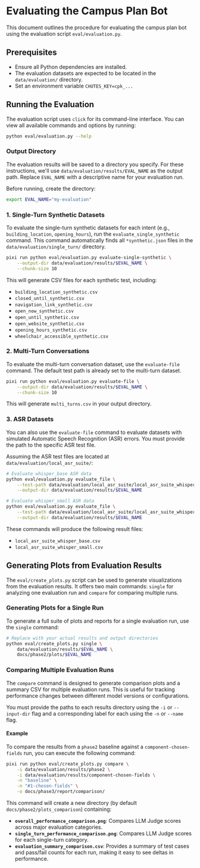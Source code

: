 # Evaluating the Campus Plan Bot

This document outlines the procedure for evaluating the campus plan bot using the evaluation script `eval/evaluation.py`.

## Prerequisites

- Ensure all Python dependencies are installed.
- The evaluation datasets are expected to be located in the `data/evaluation/` directory.
- Set an environment variable `CHUTES_KEY=cpk_...`

## Running the Evaluation

The evaluation script uses `click` for its command-line interface. You can view all available commands and options by running:

```bash
python eval/evaluation.py --help
```

### Output Directory

The evaluation results will be saved to a directory you specify. For these instructions, we'll use `data/evaluation/results/EVAL_NAME` as the output path. Replace `EVAL_NAME` with a descriptive name for your evaluation run.

Before running, create the directory:

```bash
export EVAL_NAME="my-evaluation"
```

### 1. Single-Turn Synthetic Datasets

To evaluate the single-turn synthetic datasets for each intent (e.g., `building_location`, `opening_hours`), run the `evaluate_single_synthetic` command. This command automatically finds all `*synthetic.json` files in the `data/evaluation/single_turn/` directory.

```bash
pixi run python eval/evaluation.py evaluate-single-synthetic \
    --output-dir data/evaluation/results/$EVAL_NAME \
    --chunk-size 10
```

This will generate CSV files for each synthetic test, including:

- `building_location_synthetic.csv`
- `closed_until_synthetic.csv`
- `navigation_link_synthetic.csv`
- `open_now_synthetic.csv`
- `open_until_synthetic.csv`
- `open_website_synthetic.csv`
- `opening_hours_synthetic.csv`
- `wheelchair_accessible_synthetic.csv`

### 2. Multi-Turn Conversations

To evaluate the multi-turn conversation dataset, use the `evaluate-file` command. The default test path is already set to the multi-turn dataset.

```bash
pixi run python eval/evaluation.py evaluate-file \
    --output-dir data/evaluation/results/$EVAL_NAME \
    --chunk-size 10
```

This will generate `multi_turns.csv` in your output directory.

### 3. ASR Datasets

You can also use the `evaluate-file` command to evaluate datasets with simulated Automatic Speech Recognition (ASR) errors. You must provide the path to the specific ASR test file.

Assuming the ASR test files are located at `data/evaluation/local_asr_suite/`:

```bash
# Evaluate whisper_base ASR data
python eval/evaluation.py evaluate_file \
    --test-path data/evaluation/local_asr_suite/local_asr_suite_whisper_base.json \
    --output-dir data/evaluation/results/$EVAL_NAME

# Evaluate whisper_small ASR data
python eval/evaluation.py evaluate_file \
    --test-path data/evaluation/local_asr_suite/local_asr_suite_whisper_small.json \
    --output-dir data/evaluation/results/$EVAL_NAME
```

These commands will produce the following result files:

- `local_asr_suite_whisper_base.csv`
- `local_asr_suite_whisper_small.csv`

## Generating Plots from Evaluation Results

The `eval/create_plots.py` script can be used to generate visualizations from the evaluation results. It offers two main commands: `single` for analyzing one evaluation run and `compare` for comparing multiple runs.

### Generating Plots for a Single Run

To generate a full suite of plots and reports for a single evaluation run, use the `single` command:

```bash
# Replace with your actual results and output directories
python eval/create_plots.py single \
    data/evaluation/results/$EVAL_NAME \
    docs/phase2/plots/$EVAL_NAME
```

### Comparing Multiple Evaluation Runs

The `compare` command is designed to generate comparison plots and a summary CSV for multiple evaluation runs. This is useful for tracking performance changes between different model versions or configurations.

You must provide the paths to each results directory using the `-i` or `--input-dir` flag and a corresponding label for each using the `-n` or `--name` flag.

#### Example

To compare the results from a `phase2` baseline against a `component-chosen-fields` run, you can execute the following command:

```bash
pixi run python eval/create_plots.py compare \
    -i data/evaluation/results/phase2 \
    -i data/evaluation/results/component-chosen-fields \
    -n "baseline" \
    -n "#1-chosen-fields" \
    -o docs/phase3/report/comparison/
```

This command will create a new directory (by default `docs/phase2/plots_comparison`) containing:

- **`overall_performance_comparison.png`**: Compares LLM Judge scores across major evaluation categories.
- **`single_turn_performance_comparison.png`**: Compares LLM Judge scores for each single-turn category.
- **`evaluation_summary_comparison.csv`**: Provides a summary of test cases and pass/fail counts for each run, making it easy to see deltas in performance.
